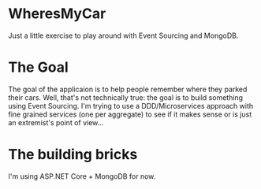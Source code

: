 # WheresMyCar

Just a little exercise to play around with Event Sourcing and MongoDB.

# The Goal

The goal of the applicaion is to help people remember where they parked their cars. Well, that's not technically true: the goal is to build something using Event Sourcing.
I'm trying to use a DDD/Microservices approach with fine grained services (one per aggregate) to see if it makes sense or is just an extremist's point of view...


# The building bricks
I'm using ASP.NET Core + MongoDB for now.

